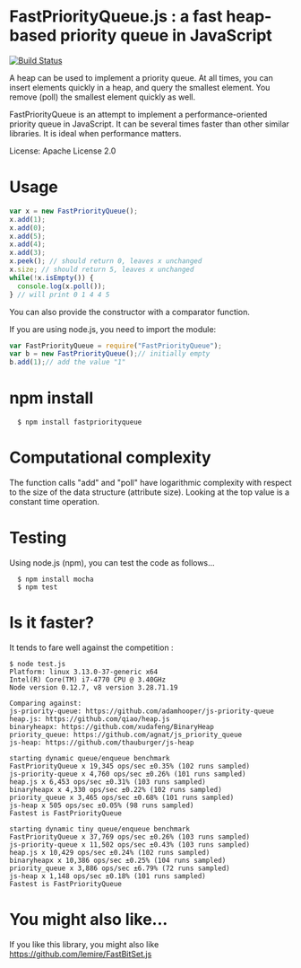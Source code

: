 # FastPriorityQueue.js : a fast heap-based priority queue in JavaScript
[![Build Status](https://travis-ci.org/lemire/FastPriorityQueue.js.png)](https://travis-ci.org/lemire/FastPriorityQueue.js)

A heap can be used to implement a priority queue. At all times, you can insert
elements quickly in a heap, and query the smallest element. You remove (poll)
the smallest element quickly as well.

FastPriorityQueue is an attempt to implement a performance-oriented priority queue
in JavaScript. It can be several times faster than other similar libraries.
It is ideal when performance matters.

License: Apache License 2.0

Usage
===

```javascript
var x = new FastPriorityQueue();
x.add(1);
x.add(0);
x.add(5);
x.add(4);
x.add(3);
x.peek(); // should return 0, leaves x unchanged
x.size; // should return 5, leaves x unchanged
while(!x.isEmpty()) {
  console.log(x.poll());
} // will print 0 1 4 4 5
```

You can also provide the constructor with a comparator function.

If you are using node.js, you need to import the module:

```javascript
var FastPriorityQueue = require("FastPriorityQueue");
var b = new FastPriorityQueue();// initially empty
b.add(1);// add the value "1"
```
npm install
===

      $ npm install fastpriorityqueue

Computational complexity
===

The function calls "add" and "poll" have logarithmic complexity with respect
to the size of the data structure (attribute size). Looking at the top value
is a constant time operation.



Testing
===

Using node.js (npm), you can test the code as follows...

      $ npm install mocha
      $ npm test

Is it faster?
===

It tends to fare well against the competition :

```
$ node test.js
Platform: linux 3.13.0-37-generic x64
Intel(R) Core(TM) i7-4770 CPU @ 3.40GHz
Node version 0.12.7, v8 version 3.28.71.19

Comparing against:
js-priority-queue: https://github.com/adamhooper/js-priority-queue
heap.js: https://github.com/qiao/heap.js
binaryheapx: https://github.com/xudafeng/BinaryHeap
priority_queue: https://github.com/agnat/js_priority_queue
js-heap: https://github.com/thauburger/js-heap

starting dynamic queue/enqueue benchmark
FastPriorityQueue x 19,345 ops/sec ±0.35% (102 runs sampled)
js-priority-queue x 4,760 ops/sec ±0.26% (101 runs sampled)
heap.js x 6,453 ops/sec ±0.31% (103 runs sampled)
binaryheapx x 4,330 ops/sec ±0.22% (102 runs sampled)
priority_queue x 3,465 ops/sec ±0.68% (101 runs sampled)
js-heap x 505 ops/sec ±0.05% (98 runs sampled)
Fastest is FastPriorityQueue

starting dynamic tiny queue/enqueue benchmark
FastPriorityQueue x 37,769 ops/sec ±0.26% (103 runs sampled)
js-priority-queue x 11,502 ops/sec ±0.43% (103 runs sampled)
heap.js x 10,429 ops/sec ±0.24% (102 runs sampled)
binaryheapx x 10,386 ops/sec ±0.25% (104 runs sampled)
priority_queue x 3,886 ops/sec ±6.79% (72 runs sampled)
js-heap x 1,148 ops/sec ±0.18% (101 runs sampled)
Fastest is FastPriorityQueue
```

You might also like...
===

If you like this library, you might also like
https://github.com/lemire/FastBitSet.js
